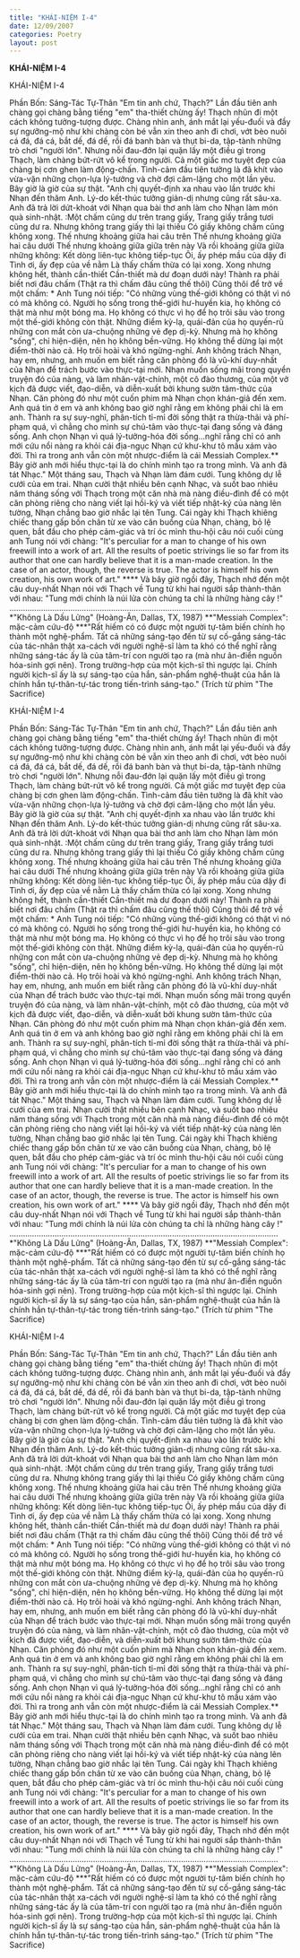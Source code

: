 ```yaml
---
title: "KHÁI-NIỆM I-4"
date: 12/09/2007
categories: Poetry
layout: post
---
```


**KHÁI-NIỆM I-4**

KHÁI-NIỆM I-4

Phần Bốn: Sáng-Tác Tự-Thân
     "Em tin anh chứ, Thạch?"
     Lần đầu tiên anh chàng gọi chàng bằng tiếng "em" tha-thiết chừng ấy!  Thạch nhũn đi một cách không tưởng-tượng được.  Chàng nhìn anh, ánh mắt lại yếu-đuối và đầy sự ngưỡng-mộ như khi chàng còn bé vẫn xin theo anh đi chơi, vớt bèo nuôi cá đá, đá cá, bắt dế, đá dế, rồi đá banh bàn và thụt bi-da, tập-tành những trò chơi "người lớn".  Nhưng nỗi đau-đớn lại quặn lấy một điều gì trong Thạch, làm chàng bứt-rứt vô kể trong người. Cả một giấc mơ tuyệt đẹp của chàng bị cơn ghen làm động-chấn.  Tình-cảm đầu tiên tưởng là đã khít vào vừa-vặn những chọn-lựa lý-tưởng và chờ đợi câm-lặng cho một lần yêu.  Bây giờ là giờ của sự thật.
     "Anh chị quyết-định xa nhau vào lần trước khi Nhạn đến thăm Anh.  Lý-do kết-thúc tưởng giản-dị nhưng cũng rất sâu-xa.  Anh đã trả lời dứt-khoát với Nhạn qua bài thơ anh làm cho Nhạn làm món quà sinh-nhật.
     :Một chấm cũng dư trên trang giấy,
      Trang giấy trắng tươi cũng dư ra.
      Nhưng không trang giấy thì lại thiếu
      Có giấy không chấm cũng không xong.
      Thế nhưng khoảng giữa hai câu trên
      Thế nhưng khoảng giữa hai câu dưới
      Thế nhưng khoảng giữa giữa trên này
      Và rồi khoảng giữa giữa những không:
      Kết dòng liên-tục không tiếp-tục
      Ôi, ấy phép mầu của dậy đi
      Tình ơi, ấy đẹp của về nằm
      Là thấy chấm thừa có lại xong.
      Xong nhưng không hết, thành cần-thiết
      Cần-thiết mà dư đoạn dưới này!
      Thành ra phải biết nơi đâu chấm
      (Thật ra thì chấm đâu cũng thế thôi)
      Cũng thôi để trở về một chấm: *
Anh Tung nói tiếp: "Có những vùng thế-giới không có thật vì nó có mà không có.  Người họ sống trong thế-giới hư-huyền kia, họ không có thật mà như một bóng ma.  Họ không có thực vì họ để họ trôi sâu vào trong một thế-giới không còn thật.  Những điểm kỳ-lạ, quái-đản của họ quyến-rũ những con mắt còn ưa-chuộng những vẻ đẹp dị-kỳ.  Nhưng mà họ không "sống", chỉ hiện-diện, nên họ không bền-vững.  Họ không thể dừng lại một điểm-thời nào cả.  Họ trôi hoài và khó ngừng-nghỉ.  Anh không trách Nhạn, hay em, nhưng, anh muốn em biết rằng căn phòng đó là vũ-khí duy-nhất của Nhạn để trách bước vào thực-tại mới.  Nhạn muốn sống mãi trong quyển truyện đó của nàng, và làm nhân-vật-chính, một cô đào thương, của một vở kịch đã được viết, đạo-diễn, và diễn-xuất bởi khung sườn tâm-thức của Nhạn.  Căn phòng đó như một cuốn phim mà Nhạn chọn khán-giả đến xem.  Anh quá tin ở em và anh không bao giờ nghĩ rằng em không phải chỉ là em anh.  Thành ra sự suy-nghĩ, phân-tích tỉ-mỉ đời sống thật ra thừa-thãi và phí-phạm quá, vì chẳng cho mình sự chú-tâm vào thực-tại đang sống và đáng sống.  Anh chọn Nhạn vì quá lý-tưởng-hóa đời sống...nghĩ rằng chỉ có anh mới cứu nổi nàng ra khỏi cái địa-ngục Nhạn cứ khư-khư tô mầu xám vào đời.  Thì ra trong anh vẫn còn một nhược-điểm là cái Messiah Complex.**  Bây giờ anh mới hiểu thực-tại là do chính mình tạo ra trong mình.  Và anh đã tát Nhạc."
      Một tháng sau, Thạch và Nhạn làm đám cưới.  Tung không dự lễ cưới của em trai.  Nhạn cười thật nhiều bên cạnh Nhạc, và suốt bao nhiêu năm tháng sống với Thạch trong một căn nhà mà nàng điều-đình để có một căn phòng riêng cho nàng viết lại hồi-ký và viết tiếp nhật-ký của nàng lên tường, Nhạn chẳng bao giờ nhắc lại tên Tung.
     Cái ngày khi Thạch khiêng chiếc thang gấp bốn chân từ xe vào căn buồng của Nhạn, chàng, bỏ lệ quen, bắt đầu cho phép cảm-giác và trí óc mình thu-hội câu nói cuối cùng anh Tung nói với chàng: "It's perculiar for a man to change of his own freewill into a work of art.  All the results of poetic strivings lie so far from its author that o­ne can hardly believe that it is a man-made creation.  In the case of an actor, though, the reverse is true.  The actor is himself his own creation, his own work of art." ****
      Và bây giờ ngồi đây, Thạch nhớ đến một câu duy-nhất Nhạn nói với Thạch về Tung từ khi hai người sắp thành-thân với nhau: "Tung mới chính là núi lửa còn chúng ta chỉ là những hàng cây !"
.......................................................................................................................
*"Không Là Dấu Lửng" (Hoàng-Ân, Dallas, TX, 1987)
**"Messiah Complex": mặc-cảm cứu-độ
***"Rất hiếm có có được một người tự-tâm biến chính họ thành một nghệ-phẩm.  Tất cả những sáng-tạo đến từ sự cố-gắng sáng-tác của tác-nhân thật xa-cách với người nghệ-sĩ làm ta khó có thể nghĩ rằng những sáng-tác ấy là của tâm-trí con người tạo ra (mà như ân-điển nguồn hóa-sinh gợi nên).  Trong trường-hợp của một kịch-sĩ thì ngược lại.  Chính người kịch-sĩ ấy là sự sáng-tạo của hắn, sản-phẩm nghệ-thuật của hắn là chính hắn tự-thân-tự-tác trong tiến-trình sáng-tạo." (Trích từ phim "The Sacrifice)

KHÁI-NIỆM I-4

Phần Bốn: Sáng-Tác Tự-Thân
     "Em tin anh chứ, Thạch?"
     Lần đầu tiên anh chàng gọi chàng bằng tiếng "em" tha-thiết chừng ấy!  Thạch nhũn đi một cách không tưởng-tượng được.  Chàng nhìn anh, ánh mắt lại yếu-đuối và đầy sự ngưỡng-mộ như khi chàng còn bé vẫn xin theo anh đi chơi, vớt bèo nuôi cá đá, đá cá, bắt dế, đá dế, rồi đá banh bàn và thụt bi-da, tập-tành những trò chơi "người lớn".  Nhưng nỗi đau-đớn lại quặn lấy một điều gì trong Thạch, làm chàng bứt-rứt vô kể trong người. Cả một giấc mơ tuyệt đẹp của chàng bị cơn ghen làm động-chấn.  Tình-cảm đầu tiên tưởng là đã khít vào vừa-vặn những chọn-lựa lý-tưởng và chờ đợi câm-lặng cho một lần yêu.  Bây giờ là giờ của sự thật.
     "Anh chị quyết-định xa nhau vào lần trước khi Nhạn đến thăm Anh.  Lý-do kết-thúc tưởng giản-dị nhưng cũng rất sâu-xa.  Anh đã trả lời dứt-khoát với Nhạn qua bài thơ anh làm cho Nhạn làm món quà sinh-nhật.
     :Một chấm cũng dư trên trang giấy,
      Trang giấy trắng tươi cũng dư ra.
      Nhưng không trang giấy thì lại thiếu
      Có giấy không chấm cũng không xong.
      Thế nhưng khoảng giữa hai câu trên
      Thế nhưng khoảng giữa hai câu dưới
      Thế nhưng khoảng giữa giữa trên này
      Và rồi khoảng giữa giữa những không:
      Kết dòng liên-tục không tiếp-tục
      Ôi, ấy phép mầu của dậy đi
      Tình ơi, ấy đẹp của về nằm
      Là thấy chấm thừa có lại xong.
      Xong nhưng không hết, thành cần-thiết
      Cần-thiết mà dư đoạn dưới này!
      Thành ra phải biết nơi đâu chấm
      (Thật ra thì chấm đâu cũng thế thôi)
      Cũng thôi để trở về một chấm: *
Anh Tung nói tiếp: "Có những vùng thế-giới không có thật vì nó có mà không có.  Người họ sống trong thế-giới hư-huyền kia, họ không có thật mà như một bóng ma.  Họ không có thực vì họ để họ trôi sâu vào trong một thế-giới không còn thật.  Những điểm kỳ-lạ, quái-đản của họ quyến-rũ những con mắt còn ưa-chuộng những vẻ đẹp dị-kỳ.  Nhưng mà họ không "sống", chỉ hiện-diện, nên họ không bền-vững.  Họ không thể dừng lại một điểm-thời nào cả.  Họ trôi hoài và khó ngừng-nghỉ.  Anh không trách Nhạn, hay em, nhưng, anh muốn em biết rằng căn phòng đó là vũ-khí duy-nhất của Nhạn để trách bước vào thực-tại mới.  Nhạn muốn sống mãi trong quyển truyện đó của nàng, và làm nhân-vật-chính, một cô đào thương, của một vở kịch đã được viết, đạo-diễn, và diễn-xuất bởi khung sườn tâm-thức của Nhạn.  Căn phòng đó như một cuốn phim mà Nhạn chọn khán-giả đến xem.  Anh quá tin ở em và anh không bao giờ nghĩ rằng em không phải chỉ là em anh.  Thành ra sự suy-nghĩ, phân-tích tỉ-mỉ đời sống thật ra thừa-thãi và phí-phạm quá, vì chẳng cho mình sự chú-tâm vào thực-tại đang sống và đáng sống.  Anh chọn Nhạn vì quá lý-tưởng-hóa đời sống...nghĩ rằng chỉ có anh mới cứu nổi nàng ra khỏi cái địa-ngục Nhạn cứ khư-khư tô mầu xám vào đời.  Thì ra trong anh vẫn còn một nhược-điểm là cái Messiah Complex.**  Bây giờ anh mới hiểu thực-tại là do chính mình tạo ra trong mình.  Và anh đã tát Nhạc."
      Một tháng sau, Thạch và Nhạn làm đám cưới.  Tung không dự lễ cưới của em trai.  Nhạn cười thật nhiều bên cạnh Nhạc, và suốt bao nhiêu năm tháng sống với Thạch trong một căn nhà mà nàng điều-đình để có một căn phòng riêng cho nàng viết lại hồi-ký và viết tiếp nhật-ký của nàng lên tường, Nhạn chẳng bao giờ nhắc lại tên Tung.
     Cái ngày khi Thạch khiêng chiếc thang gấp bốn chân từ xe vào căn buồng của Nhạn, chàng, bỏ lệ quen, bắt đầu cho phép cảm-giác và trí óc mình thu-hội câu nói cuối cùng anh Tung nói với chàng: "It's perculiar for a man to change of his own freewill into a work of art.  All the results of poetic strivings lie so far from its author that o­ne can hardly believe that it is a man-made creation.  In the case of an actor, though, the reverse is true.  The actor is himself his own creation, his own work of art." ****
      Và bây giờ ngồi đây, Thạch nhớ đến một câu duy-nhất Nhạn nói với Thạch về Tung từ khi hai người sắp thành-thân với nhau: "Tung mới chính là núi lửa còn chúng ta chỉ là những hàng cây !"
.......................................................................................................................
*"Không Là Dấu Lửng" (Hoàng-Ân, Dallas, TX, 1987)
**"Messiah Complex": mặc-cảm cứu-độ
***"Rất hiếm có có được một người tự-tâm biến chính họ thành một nghệ-phẩm.  Tất cả những sáng-tạo đến từ sự cố-gắng sáng-tác của tác-nhân thật xa-cách với người nghệ-sĩ làm ta khó có thể nghĩ rằng những sáng-tác ấy là của tâm-trí con người tạo ra (mà như ân-điển nguồn hóa-sinh gợi nên).  Trong trường-hợp của một kịch-sĩ thì ngược lại.  Chính người kịch-sĩ ấy là sự sáng-tạo của hắn, sản-phẩm nghệ-thuật của hắn là chính hắn tự-thân-tự-tác trong tiến-trình sáng-tạo." (Trích từ phim "The Sacrifice)

KHÁI-NIỆM I-4

Phần Bốn: Sáng-Tác Tự-Thân
     "Em tin anh chứ, Thạch?"
     Lần đầu tiên anh chàng gọi chàng bằng tiếng "em" tha-thiết chừng ấy!  Thạch nhũn đi một cách không tưởng-tượng được.  Chàng nhìn anh, ánh mắt lại yếu-đuối và đầy sự ngưỡng-mộ như khi chàng còn bé vẫn xin theo anh đi chơi, vớt bèo nuôi cá đá, đá cá, bắt dế, đá dế, rồi đá banh bàn và thụt bi-da, tập-tành những trò chơi "người lớn".  Nhưng nỗi đau-đớn lại quặn lấy một điều gì trong Thạch, làm chàng bứt-rứt vô kể trong người. Cả một giấc mơ tuyệt đẹp của chàng bị cơn ghen làm động-chấn.  Tình-cảm đầu tiên tưởng là đã khít vào vừa-vặn những chọn-lựa lý-tưởng và chờ đợi câm-lặng cho một lần yêu.  Bây giờ là giờ của sự thật.
     "Anh chị quyết-định xa nhau vào lần trước khi Nhạn đến thăm Anh.  Lý-do kết-thúc tưởng giản-dị nhưng cũng rất sâu-xa.  Anh đã trả lời dứt-khoát với Nhạn qua bài thơ anh làm cho Nhạn làm món quà sinh-nhật.
     :Một chấm cũng dư trên trang giấy,
      Trang giấy trắng tươi cũng dư ra.
      Nhưng không trang giấy thì lại thiếu
      Có giấy không chấm cũng không xong.
      Thế nhưng khoảng giữa hai câu trên
      Thế nhưng khoảng giữa hai câu dưới
      Thế nhưng khoảng giữa giữa trên này
      Và rồi khoảng giữa giữa những không:
      Kết dòng liên-tục không tiếp-tục
      Ôi, ấy phép mầu của dậy đi
      Tình ơi, ấy đẹp của về nằm
      Là thấy chấm thừa có lại xong.
      Xong nhưng không hết, thành cần-thiết
      Cần-thiết mà dư đoạn dưới này!
      Thành ra phải biết nơi đâu chấm
      (Thật ra thì chấm đâu cũng thế thôi)
      Cũng thôi để trở về một chấm: *
Anh Tung nói tiếp: "Có những vùng thế-giới không có thật vì nó có mà không có.  Người họ sống trong thế-giới hư-huyền kia, họ không có thật mà như một bóng ma.  Họ không có thực vì họ để họ trôi sâu vào trong một thế-giới không còn thật.  Những điểm kỳ-lạ, quái-đản của họ quyến-rũ những con mắt còn ưa-chuộng những vẻ đẹp dị-kỳ.  Nhưng mà họ không "sống", chỉ hiện-diện, nên họ không bền-vững.  Họ không thể dừng lại một điểm-thời nào cả.  Họ trôi hoài và khó ngừng-nghỉ.  Anh không trách Nhạn, hay em, nhưng, anh muốn em biết rằng căn phòng đó là vũ-khí duy-nhất của Nhạn để trách bước vào thực-tại mới.  Nhạn muốn sống mãi trong quyển truyện đó của nàng, và làm nhân-vật-chính, một cô đào thương, của một vở kịch đã được viết, đạo-diễn, và diễn-xuất bởi khung sườn tâm-thức của Nhạn.  Căn phòng đó như một cuốn phim mà Nhạn chọn khán-giả đến xem.  Anh quá tin ở em và anh không bao giờ nghĩ rằng em không phải chỉ là em anh.  Thành ra sự suy-nghĩ, phân-tích tỉ-mỉ đời sống thật ra thừa-thãi và phí-phạm quá, vì chẳng cho mình sự chú-tâm vào thực-tại đang sống và đáng sống.  Anh chọn Nhạn vì quá lý-tưởng-hóa đời sống...nghĩ rằng chỉ có anh mới cứu nổi nàng ra khỏi cái địa-ngục Nhạn cứ khư-khư tô mầu xám vào đời.  Thì ra trong anh vẫn còn một nhược-điểm là cái Messiah Complex.**  Bây giờ anh mới hiểu thực-tại là do chính mình tạo ra trong mình.  Và anh đã tát Nhạc."
      Một tháng sau, Thạch và Nhạn làm đám cưới.  Tung không dự lễ cưới của em trai.  Nhạn cười thật nhiều bên cạnh Nhạc, và suốt bao nhiêu năm tháng sống với Thạch trong một căn nhà mà nàng điều-đình để có một căn phòng riêng cho nàng viết lại hồi-ký và viết tiếp nhật-ký của nàng lên tường, Nhạn chẳng bao giờ nhắc lại tên Tung.
     Cái ngày khi Thạch khiêng chiếc thang gấp bốn chân từ xe vào căn buồng của Nhạn, chàng, bỏ lệ quen, bắt đầu cho phép cảm-giác và trí óc mình thu-hội câu nói cuối cùng anh Tung nói với chàng: "It's perculiar for a man to change of his own freewill into a work of art.  All the results of poetic strivings lie so far from its author that o­ne can hardly believe that it is a man-made creation.  In the case of an actor, though, the reverse is true.  The actor is himself his own creation, his own work of art." ****
      Và bây giờ ngồi đây, Thạch nhớ đến một câu duy-nhất Nhạn nói với Thạch về Tung từ khi hai người sắp thành-thân với nhau: "Tung mới chính là núi lửa còn chúng ta chỉ là những hàng cây !"
.......................................................................................................................
*"Không Là Dấu Lửng" (Hoàng-Ân, Dallas, TX, 1987)
**"Messiah Complex": mặc-cảm cứu-độ
***"Rất hiếm có có được một người tự-tâm biến chính họ thành một nghệ-phẩm.  Tất cả những sáng-tạo đến từ sự cố-gắng sáng-tác của tác-nhân thật xa-cách với người nghệ-sĩ làm ta khó có thể nghĩ rằng những sáng-tác ấy là của tâm-trí con người tạo ra (mà như ân-điển nguồn hóa-sinh gợi nên).  Trong trường-hợp của một kịch-sĩ thì ngược lại.  Chính người kịch-sĩ ấy là sự sáng-tạo của hắn, sản-phẩm nghệ-thuật của hắn là chính hắn tự-thân-tự-tác trong tiến-trình sáng-tạo." (Trích từ phim "The Sacrifice)
